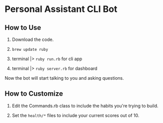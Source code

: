 # Personal Assistant CLI Bot

## How to Use

1. Download the code.

2. `brew update ruby`

3. terminal |> `ruby run.rb` for cli app

4. terminal |> `ruby server.rb` for dashboard

Now the bot will start talking to you and asking questions.

## How to Customize

1. Edit the Commands.rb class to include the habits you're trying to build.

2. Set the `health/*` files to include your current scores out of 10.
